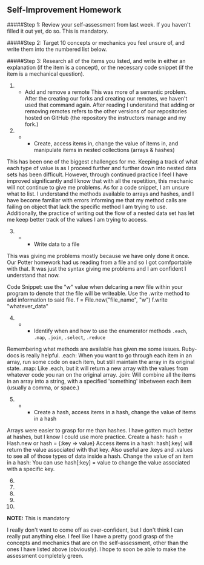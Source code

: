 ## Self-Improvement Homework

#####Step 1:
Review your self-assessment from last week. If you haven't filled it out yet, do so. This is mandatory.

#####Step 2:
Target 10 concepts or mechanics you feel unsure of, and write them into the numbered list below.

#####Step 3:
Research all of the items you listed, and write in either an explanation (if the item is a concept), or the necessary code snippet (if the item is a mechanical question).


1. - Add and remove a remote
This was more of a semantic problem. After the creating our forks and creating our remotes, we haven't used that command again. After reading I understand that adding or removing remotes refers to the other versions of our repositories hosted on GitHub (the repository the instructors manage and my fork.)

2. - - Create, access items in, change the value of items in, and manipulate items in nested collections (arrays & hashes)

This has been one of the biggest challenges for me. Keeping a track of what each type of value is as I proceed further and further down into nested data sets has been difficult. However, through continued practice I feel I have improved significantly and I know that with all the repetition, this mechanic will not continue to give me problems.
As for a code snippet, I am unsure what to list. I understand the methods available to arrays and hashes, and I have become familiar with errors informing me that my method calls are failing on object that lack the specific method I am trying to use. Additionally, the practice of writing out the flow of a nested data set has let me keep better track of the values I am trying to access.

3. - - Write data to a file

This was giving me problems mostly because we have only done it once. Our Potter homework had us reading from a file and so I got comfportable with that. It was just the syntax giving me problems and I am confident I understand that now.

Code Snippet: use the "w" value when delcaring a new file within your program to denote that the file will be writeable. Use the .write method to add information to said file.
f = File.new("file_name", "w")
  f.write "whatever_data"

4. - - Identify when and how to use the enumerator methods `.each`, `.map`, `.join`, `.select`, `.reduce`

Remembering what methods are available has given me some issues. Ruby-docs is really helpful.
  .each: When you want to go through each item in an array, run some code on each item, but still maintain the array in its original state.
  .map: Like .each, but it will return a new array with the values from whatever code you ran on the original array.
  .join: Will combine all the items in an array into a string, with a specified 'something' inbetween each item (usually a comma, or space.)

5.  - - Create a hash, access items in a hash, change the value of items in a hash

Arrays were easier to grasp for me than hashes. I have gotten much better at hashes, but I know I could use more practice.
Create a hash: hash = Hash.new or hash = {:key => value}
Access items in a hash: hash[:key] will return the value associated with that key. Also useful are .keys and .values to see all of those types of data inside a hash.
Change the value of an item in a hash: You can use hash[:key] = value to change the value associated with a specific key.

6.

7.

8.

9.

10.


__NOTE:__ This is mandatory


I really don't want to come off as over-confident, but I don't think I can really put anything else. I feel like I have a pretty good grasp of the concepts and mechanics that are on the self-assessment, other than the ones I have listed above (obviously). I hope to soon be able to make the assessment completely green.
